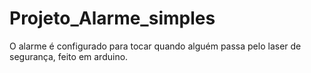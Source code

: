 # Projeto_Alarme_simples
O alarme é configurado para tocar quando alguém passa pelo laser de segurança, feito em arduino.
